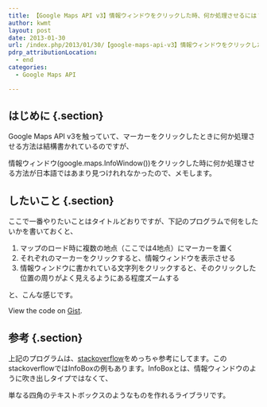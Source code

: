 ```yaml
---
title: 【Google Maps API v3】情報ウィンドウをクリックした時、何か処理させるには？
author: kwmt
layout: post
date: 2013-01-30
url: /index.php/2013/01/30/【google-maps-api-v3】情報ウィンドウをクリックした時、何か/
pdrp_attributionLocation:
  - end
categories:
  - Google Maps API

---
```

## はじめに {.section}

Google Maps API v3を触っていて、マーカーをクリックしたときに何か処理させる方法は結構書かれているのですが、
  
情報ウィンドウ(google.maps.InfoWindow())をクリックした時に何か処理させる方法が日本語ではあまり見つけれれなかったので、メモします。 

## したいこと {.section}

ここで一番やりたいことはタイトルどおりですが、下記のプログラムで何をしたいかを書いておくと、 

  1. マップのロード時に複数の地点（ここでは4地点）にマーカーを置く
  2. それぞれのマーカーをクリックすると、情報ウィンドウを表示させる
  3. 情報ウィンドウに書かれている文字列をクリックすると、そのクリックした位置の周りがよく見えるようにある程度ズームする

と、こんな感じです。 

<div class="oembed-gist">
  <noscript>
    View the code on <a href="https://gist.github.com/kwmt/5280009">Gist</a>.
  </noscript>
</div>

## 参考 {.section}

上記のプログラムは、[stackoverflow][1]をめっちゃ参考にしてます。このstackoverflowではInfoBoxの例もあります。InfoBoxとは、情報ウィンドウのように吹き出しタイプではなくて、
  
単なる四角のテキストボックスのようなものを作れるライブラリです。

 [1]: http://stackoverflow.com/questions/12102598/trigger-event-with-infowindow-or-infobox-on-click-google-map-api-v3